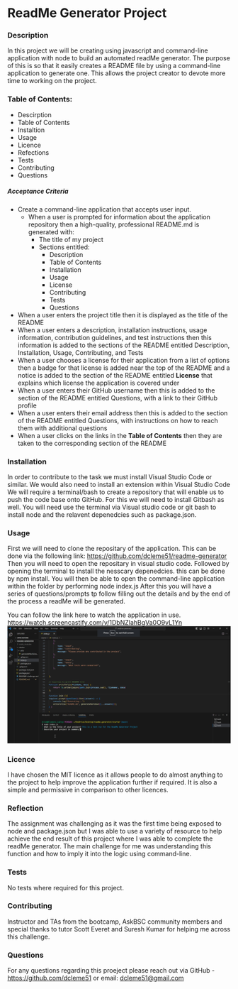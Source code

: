 # ReadMe Generator Project

### Description

In this project we will be creating using javascript and command-line application with node to build an automated readMe generator. The purpose of this is so that it easily creates a README file by using a command-line application to generate one. This allows the project creator to devote more time to working on the project.

### Table of Contents:
* Descirption
* Table of Contents
* Instaltion
* Usage
* Licence
* Refections
* Tests
* Contributing
* Questions 

##### Acceptance Criteria

* Create a command-line application that accepts user input.
  * When a user is prompted for information about the application repository then a high-quality, professional README.md is generated with:
    * The title of my project 
    * Sections entitled:
      * Description 
      * Table of Contents 
      * Installation 
      * Usage 
      * License 
      * Contributing 
      * Tests 
      * Questions
* When a user enters the project title then it is displayed as the title of the README
* When a user enters a description, installation instructions, usage information, contribution guidelines, and test instructions then this information is added to the sections of the README entitled Description, Installation, Usage, Contributing, and Tests
* When a user chooses a license for their application from a list of options then a badge for that license is added near the top of the README and a notice is added to the section of the README entitled **License** that explains which license the application is covered under
* When a user enters their GitHub username then this is added to the section of the README entitled Questions, with a link to their GitHub profile
* When a user enters their email address then this is added to the section of the README entitled Questions, with instructions on how to reach them with additional questions
* When a user clicks on the links in the **Table of Contents** then they are taken to the corresponding section of the README

### Installation 
In order to contribute to the task we must install Visual Studio Code or similar. We would also need to install an extension within Visual Studio Code We will require a terminal/bash to create a repository that will enable us to push the code base onto GitHub. For this we will need to install Gitbash as well. You will need use the terminal via Visual studio code or git bash to install node and the relavent depenedcies such as package.json.

### Usage
First we will need to clone the repositary of the application. This can be done via the following link: https://github.com/dcleme51/readme-generator
Then you will need to open the repositary in visual studio code.
Followed by opening the terminal to install the nesscary depenedcies. this can be done by npm install.
You will then be able to open the command-line application within the folder by performing node index.js
After this you will have a series of questions/prompts tp follow filling out the details and by the end of the process a readMe will be generated.

You can follow the link here to watch the application in use.
https://watch.screencastify.com/v/1DbNZlahBgVa0O9vL1Yn 
![Alt text](image.png)

### Licence
I have chosen the MIT licence as it allows people to do almost anything to the project to help improve the application further if required. It is also a simple and permissive in comparison to other licences.

### Reflection
The assignment was challenging as it was the first time being exposed to node and package.json but I was able to use a variety of resource to help achieve the end result of this project where I was able to complete the readMe generator. The main challenge for me was understanding this function and how to imply it into the logic using command-line.

### Tests
No tests where required for this project.

### Contributing
Instructor and TAs from the bootcamp, AskBSC community members and special thanks to tutor Scott Everet and Suresh Kumar for helping me across this challenge.

### Questions
For any questions regarding this proeject please reach out via GitHub - https://github.com/dcleme51 or email: dcleme51@gmail.com

